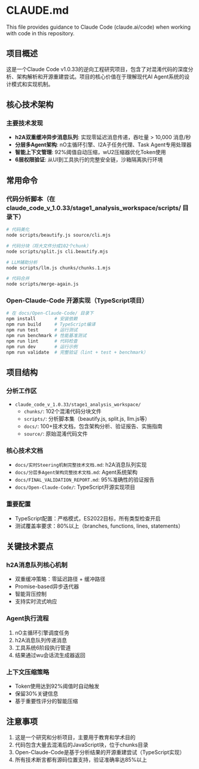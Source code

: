 # CLAUDE.md

This file provides guidance to Claude Code (claude.ai/code) when working with code in this repository.

## 项目概述

这是一个Claude Code v1.0.33的逆向工程研究项目，包含了对混淆代码的深度分析、架构解析和开源重建尝试。项目的核心价值在于理解现代AI Agent系统的设计模式和实现机制。

## 核心技术架构

### 主要技术发现
- **h2A双重缓冲异步消息队列**: 实现零延迟消息传递，吞吐量 > 10,000 消息/秒
- **分层多Agent架构**: nO主循环引擎、I2A子任务代理、Task Agent专用处理器
- **智能上下文管理**: 92%阈值自动压缩，wU2压缩器优化Token使用
- **6层权限验证**: 从UI到工具执行的完整安全链，沙箱隔离执行环境

## 常用命令

### 代码分析脚本（在 claude_code_v_1.0.33/stage1_analysis_workspace/scripts/ 目录下）
```bash
# 代码美化
node scripts/beautify.js source/cli.mjs

# 代码分块（将大文件分成102个chunk）
node scripts/split.js cli.beautify.mjs

# LLM辅助分析
node scripts/llm.js chunks/chunks.1.mjs

# 代码合并
node scripts/merge-again.js
```

### Open-Claude-Code 开源实现（TypeScript项目）
```bash
# 在 docs/Open-Claude-Code/ 目录下
npm install       # 安装依赖
npm run build     # TypeScript编译
npm run test      # 运行测试
npm run benchmark # 性能基准测试
npm run lint      # 代码检查
npm run dev       # 运行示例
npm run validate  # 完整验证（lint + test + benchmark）
```

## 项目结构

### 分析工作区
- `claude_code_v_1.0.33/stage1_analysis_workspace/`
  - `chunks/`: 102个混淆代码分块文件
  - `scripts/`: 分析脚本集（beautify.js, split.js, llm.js等）
  - `docs/`: 100+技术文档，包含架构分析、验证报告、实施指南
  - `source/`: 原始混淆代码文件

### 核心技术文档
- `docs/实时Steering机制完整技术文档.md`: h2A消息队列实现
- `docs/分层多Agent架构完整技术文档.md`: Agent系统架构
- `docs/FINAL_VALIDATION_REPORT.md`: 95%准确性的验证报告
- `docs/Open-Claude-Code/`: TypeScript开源实现项目

### 重要配置
- TypeScript配置：严格模式，ES2022目标，所有类型检查开启
- 测试覆盖率要求：80%以上（branches, functions, lines, statements）

## 关键技术要点

### h2A消息队列核心机制
- 双重缓冲策略：零延迟路径 + 缓冲路径
- Promise-based异步迭代器
- 智能背压控制
- 支持实时流式响应

### Agent执行流程
1. nO主循环引擎调度任务
2. h2A消息队列传递消息
3. 工具系统6阶段执行管道
4. 结果通过wu会话流生成器返回

### 上下文压缩策略
- Token使用达到92%阈值时自动触发
- 保留30%关键信息
- 基于重要性评分的智能压缩

## 注意事项

1. 这是一个研究和分析项目，主要用于教育和学术目的
2. 代码包含大量去混淆后的JavaScript块，位于chunks目录
3. Open-Claude-Code是基于分析结果的开源重建尝试（TypeScript实现）
4. 所有技术断言都有源码位置支持，验证准确率达85%以上